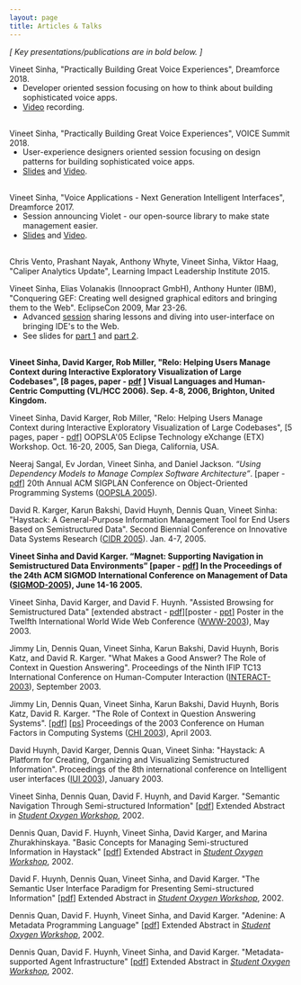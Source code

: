 ```yaml
---
layout: page
title: Articles & Talks
---
```

<style type="text/css">
  ul {
    margin-top: -15px;
    margin-bottom: 30px;
  }
</style>

_[ Key presentations/publications are in bold below. ]_

Vineet Sinha, "Practically Building Great Voice Experiences", Dreamforce 2018.

* Developer oriented session focusing on how to think about building sophisticated voice apps.
* [Video](https://www.salesforce.com/video/3579625/) recording.

Vineet Sinha, "Practically Building Great Voice Experiences", VOICE Summit 2018.

* User-experience designers oriented session focusing on design patterns for building sophisticated voice apps.
* [Slides](https://www.slideshare.net/vineet-sinha/building-great-voice-experiences) and [Video](https://www.youtube.com/watch?v=14L08pg8aK8).


Vineet Sinha, "Voice Applications - Next Generation Intelligent Interfaces", Dreamforce 2017.

* Session announcing Violet - our open-source library to make state management easier.
* [Slides](https://www.slideshare.net/vineet-sinha/voice-applications-next-generation-intelligent-interfaces) and [Video](https://www.salesforce.com/video/1772082/).


Chris Vento, Prashant Nayak, Anthony Whyte, Vineet Sinha, Viktor Haag, "Caliper Analytics Update", Learning Impact Leadership Institute 2015.


Vineet Sinha, Elias Volanakis (Innoopract GmbH), Anthony Hunter (IBM), "Conquering GEF: Creating well designed graphical editors and bringing them to the Web". EclipseCon 2009, Mar 23-26.

* Advanced [session](https://www.eclipsecon.org/2009/sessionsb6b3.html?id=657) sharing lessons and diving into user-interface on bringing IDE's to the Web.
* See slides for [part 1](https://www.slideshare.net/vineet-sinha/conquering-gef-part-1-effectively-creating-a-well-designed-graphical-editor) and [part 2](https://www.slideshare.net/vineet-sinha/conquering-gef-part2-building-graphical-webapps-with-eclipse).


**Vineet Sinha, David Karger, Rob Miller, "Relo: Helping Users Manage Context during Interactive Exploratory Visualization of Large Codebases", [8 pages, paper - [pdf](http://relo.csail.mit.edu/documentation/relo-vlhcc06.pdf) ] Visual Languages and Human-Centric Computting (VL/HCC 2006). Sep. 4-8, 2006, Brighton, United Kingdom.**

Vineet Sinha, David Karger, Rob Miller, "Relo: Helping Users Manage Context during Interactive Exploratory Visualization of Large Codebases", [5 pages, paper - [pdf](http://relo.csail.mit.edu/documentation/relo-etx05.pdf)] OOPSLA'05 Eclipse Technology eXchange (ETX) Workshop. Oct. 16-20, 2005, San Diega, California, USA.

Neeraj Sangal, Ev Jordan, Vineet Sinha, and Daniel Jackson. _“Using Dependency Models to Manage Complex Software Architecture”_. [paper - [pdf](http://sdg.csail.mit.edu/pubs/2005/oopsla05-dsm.pdf)] 20th Annual ACM SIGPLAN Conference on Object-Oriented Programming Systems ([OOPSLA 2005](http://www.oopsla.org/2005/ShowPage.do?id=Home)).

David R. Karger, Karun Bakshi, David Huynh, Dennis Quan, Vineet Sinha: "Haystack: A General-Purpose Information Management Tool for End Users Based on Semistructured Data". Second Biennial Conference on Innovative Data Systems Research ([CIDR 2005](http://www-db.cs.wisc.edu/cidr/cidr2005/index.html)). Jan. 4-7, 2005.

**Vineet Sinha and David Karger. “Magnet: Supporting Navigation in Semistructured Data Environments” [paper - [pdf](http://haystack.csail.mit.edu/documents/papers/2005/magnet-sigmod2005.pdf)] In the Proceedings of the 24th ACM SIGMOD International Conference on Management of Data ([SIGMOD-2005](http://cimic.rutgers.edu/sigmodpods05/)), June 14-16 2005\.**

Vineet Sinha, David Karger, and David F. Huynh. "Assisted Browsing for Semistructured Data" [extended abstract - [pdf](http://people.csail.mit.edu/vineet/www2003-nav-extabs.pdf)][poster - [ppt](http://people.csail.mit.edu/vineet/www2003-nav-poster.ppt)] Poster in the Twelfth International World Wide Web Conference ([WWW-2003](http://www2003.org/)), May 2003.

Jimmy Lin, Dennis Quan, Vineet Sinha, Karun Bakshi, David Huynh, Boris Katz, and David R. Karger. "What Makes a Good Answer? The Role of Context in Question Answering". Proceedings of the Ninth IFIP TC13 International Conference on Human-Computer Interaction ([INTERACT-2003](http://www.interact2003.org/)), September 2003.

Jimmy Lin, Dennis Quan, Vineet Sinha, Karun Bakshi, David Huynh, Boris Katz, David R. Karger. "The Role of Context in Question Answering Systems". [[pdf](http://people.csail.mit.edu/vineet/pub/Lin-etal-CHI03.pdf)] [[ps](http://people.csail.mit.edu/vineet/pub/Lin-etal-CHI03.ps)] Proceedings of the 2003 Conference on Human Factors in Computing Systems ([CHI 2003](http://www.chi2003.org/)), April 2003.

David Huynh, David Karger, Dennis Quan, Vineet Sinha: "Haystack: A Platform for Creating, Organizing and Visualizing Semistructured Information". Proceedings of the 8th international conference on Intelligent user interfaces ([IUI 2003](http://haystack.csail.mit.edu/documents/papers/2003/iui2003-demo.pdf)), January 2003.

Vineet Sinha, Dennis Quan, David F. Huynh, and David Karger. "Semantic Navigation Through Semi-structured Information" [[pdf](http://haystack.csail.mit.edu/documents/papers/2002/sow2002-semnav.pdf)] Extended Abstract in [_Student Oxygen Workshop_](http://sow.lcs.mit.edu/), 2002.

Dennis Quan, David F. Huynh, Vineet Sinha, David Karger, and Marina Zhurakhinskaya. "Basic Concepts for Managing Semi-structured Information in Haystack" [[pdf](http://haystack.csail.mit.edu/documents/papers/2002/sow2002-ontology.pdf)] Extended Abstract in [_Student Oxygen Workshop_](http://sow.lcs.mit.edu/), 2002.

David F. Huynh, Dennis Quan, Vineet Sinha, and David Karger. "The Semantic User Interface Paradigm for Presenting Semi-structured Information" [[pdf](http://haystack.csail.mit.edu/documents/papers/2002/sow2002-ui.pdf)] Extended Abstract in [_Student Oxygen Workshop_](http://sow.lcs.mit.edu/), 2002.

Dennis Quan, David F. Huynh, Vineet Sinha, and David Karger. "Adenine: A Metadata Programming Language" [[pdf](http://haystack.csail.mit.edu/documents/papers/2002/sow2002-adenine.pdf)] Extended Abstract in [_Student Oxygen Workshop_](http://sow.lcs.mit.edu/), 2002.

Dennis Quan, David F. Huynh, Vineet Sinha, and David Karger. "Metadata-supported Agent Infrastructure" [[pdf](http://haystack.csail.mit.edu/documents/papers/2002/sow2002-agents.pdf)] Extended Abstract in [_Student Oxygen Workshop_](http://sow.lcs.mit.edu/), 2002.
